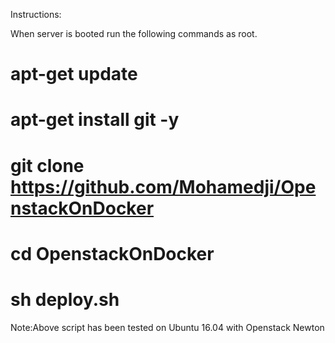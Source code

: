 Instructions:

When server is booted run the following commands as root.

# apt-get  update
# apt-get install git -y
# git clone https://github.com/Mohamedji/OpenstackOnDocker
# cd OpenstackOnDocker
# sh deploy.sh

Note:Above script has been tested on Ubuntu 16.04 with Openstack Newton
